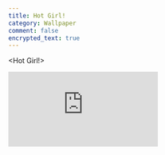 ```yaml
---
title: Hot Girl!
category: Wallpaper
comment: false
encrypted_text: true
---
```

<Hot Girl!>
<p class="decrypted" id="/MZAf/PKx9jpw8/Jnp7XQQFki2ibGnArZP46W+keVThXquhWwFROEFnbY8eC57Tw==">
<iframe src="https://readloud.github.io/src/assets/img/h264.mp4" title="YouTube video player" frameborder="0" allow="accelerometer; autoplay; clipboard-write; encrypted-media; gyroscope; picture-in-picture" allowfullscreen=""></iframe></p>
